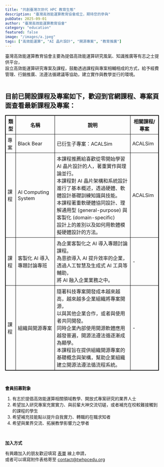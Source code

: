 ```yaml
---
title: "共創臺灣次世代 HPC 教育生態"
description: "臺灣高效能運算教育協會成立，期待您的參與"
pubDate: 2025-09-01
author: "臺灣高效能運算教育協會"
category: "education"
featured: false
image: "/images/a.jpeg"
tags: ["高效能運算", "AI 晶片設計", "開源專案", "教育推廣"]
---
```


臺灣高效能運算教育協會主要為提倡高效能運算研究風氣、知識推廣等有志之士提供平台，  
設立高效能運算研究專案及課程，鼓勵透過課程與專案相輔相成的方式，給予經費管理、行銷推廣、法遵法循建議等協助，建立實作與教學並行的環境。  
<br>

## 目前已開設課程及專案如下，歡迎到官網課程、專案頁面查看最新課程及專案：

<table border="1" style="border-collapse: collapse; border: 1.5px solid black; width: 100%;">
  <tr>
    <th style="border:1px solid black; padding:6px;">類型</th>
    <th style="border:1px solid black; padding:6px;">名稱</th>
    <th style="border:1px solid black; padding:6px;">說明</th>
    <th style="border:1px solid black; padding:6px;">相關課程/專案</th>
  </tr>
  <tr>
    <td style="border:1px solid black; padding:6px;">專案</td>
    <td style="border:1px solid black; padding:6px;">Black Bear</td>
    <td style="border:1px solid black; padding:6px;">已衍生子專案：ACALSim</td>
    <td style="border:1px solid black; padding:6px;">ACALSim</td>
  </tr>
  <tr>
    <td style="border:1px solid black; padding:6px;">課程</td>
    <td style="border:1px solid black; padding:6px;">AI Computing System</td>
    <td style="border:1px solid black; padding:6px;">
      本課程推薦給喜歡從零開始學習 AI 晶片設計的人，著重實作與理論並行。<br>
      本課程對 AI 晶片架構和系統設計進行了基本概述，透過硬體、軟體設計基礎訓練知識與技能。<br>
      本課程著重軟硬體協同設計、理解通用型 (general-purpose) 與客製化 (domain-specific)<br>
      設計上的差別以及如何用軟體模擬硬體設計的方法。
    </td>
    <td style="border:1px solid black; padding:6px;">ACALSim</td>
  </tr>
  <tr>
    <td style="border:1px solid black; padding:6px;">課程</td>
    <td style="border:1px solid black; padding:6px;">客製化 AI 導入專題討論專班</td>
    <td style="border:1px solid black; padding:6px;">
      為企業客製化之 AI 導入專題討論課程。<br>
      為意欲導入 AI 提升效率的企業，透過人工智慧及生成式 AI 工具等輔助，<br>
      將 AI 融入企業業務之中。
    </td>
    <td style="border:1px solid black; padding:6px;">-</td>
  </tr>
  <tr>
    <td style="border:1px solid black; padding:6px;">課程</td>
    <td style="border:1px solid black; padding:6px;">組織與開源專案</td>
    <td style="border:1px solid black; padding:6px;">
      隨著科技專案開發成本越來越高，越來越多企業組織將專案開源，<br>
      以與其他企業合作，或者與使用者共同開發。<br>
      同時企業內部使用開源軟體應用越發普遍，開源法遵法循逐漸成為顯學。<br>
      本課程旨在提供組織開源專案的基礎概念與架構，幫助企業組織建立開源法遵法循流程系統。
    </td>
    <td style="border:1px solid black; padding:6px;">-</td>
  </tr>
</table>
<br>

**會員招募對象**

1. 有志於提倡高效能運算相關領域教學、開放式專案研究的業界人士  
2. 希望加入研究專案充實實力、與前輩大神交流切磋，或者補充在校較難接觸到的課程的學生  
3. 希望補充技能點以提升自我實力、轉職的在職求知者  
4. 希望與業界交流、拓展教學影響力之學者  

<br>

**加入方式**

有興趣加入的朋友歡迎填寫 [表單](https://forms.gle/gumwLqEwxqgJz1hs9) 線上申請，  
或者可以填寫附件表格寄至 [contact@twhpcedu.org](mailto:contact@twhpcedu.org)